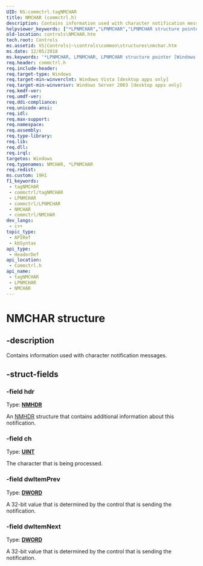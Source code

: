 ```yaml
---
UID: NS:commctrl.tagNMCHAR
title: NMCHAR (commctrl.h)
description: Contains information used with character notification messages.
helpviewer_keywords: ["*LPNMCHAR","LPNMCHAR","LPNMCHAR structure pointer [Windows Controls]","NMCHAR","NMCHAR structure [Windows Controls]","_win32_NMCHAR","_win32_NMCHAR_cpp","commctrl/LPNMCHAR","commctrl/NMCHAR","controls.NMCHAR","controls._win32_NMCHAR"]
old-location: controls\NMCHAR.htm
tech.root: Controls
ms.assetid: VS|Controls|~\controls\common\structures\nmchar.htm
ms.date: 12/05/2018
ms.keywords: '*LPNMCHAR, LPNMCHAR, LPNMCHAR structure pointer [Windows Controls], NMCHAR, NMCHAR structure [Windows Controls], _win32_NMCHAR, _win32_NMCHAR_cpp, commctrl/LPNMCHAR, commctrl/NMCHAR, controls.NMCHAR, controls._win32_NMCHAR'
req.header: commctrl.h
req.include-header: 
req.target-type: Windows
req.target-min-winverclnt: Windows Vista [desktop apps only]
req.target-min-winversvr: Windows Server 2003 [desktop apps only]
req.kmdf-ver: 
req.umdf-ver: 
req.ddi-compliance: 
req.unicode-ansi: 
req.idl: 
req.max-support: 
req.namespace: 
req.assembly: 
req.type-library: 
req.lib: 
req.dll: 
req.irql: 
targetos: Windows
req.typenames: NMCHAR, *LPNMCHAR
req.redist: 
ms.custom: 19H1
f1_keywords:
 - tagNMCHAR
 - commctrl/tagNMCHAR
 - LPNMCHAR
 - commctrl/LPNMCHAR
 - NMCHAR
 - commctrl/NMCHAR
dev_langs:
 - c++
topic_type:
 - APIRef
 - kbSyntax
api_type:
 - HeaderDef
api_location:
 - Commctrl.h
api_name:
 - tagNMCHAR
 - LPNMCHAR
 - NMCHAR
---
```


# NMCHAR structure


## -description

Contains information used with character notification messages.

## -struct-fields

### -field hdr

Type: <b><a href="/windows/desktop/api/richedit/ns-richedit-nmhdr">NMHDR</a></b>

An <a href="/windows/desktop/api/richedit/ns-richedit-nmhdr">NMHDR</a> structure that contains additional information about this notification.

### -field ch

Type: <b><a href="/windows/desktop/WinProg/windows-data-types">UINT</a></b>

The character that is being processed.

### -field dwItemPrev

Type: <b><a href="/windows/desktop/WinProg/windows-data-types">DWORD</a></b>

A 32-bit value that is determined by the control that is sending the notification.

### -field dwItemNext

Type: <b><a href="/windows/desktop/WinProg/windows-data-types">DWORD</a></b>

A 32-bit value that is determined by the control that is sending the notification.

